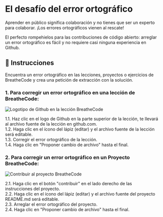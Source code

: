 # El desafío del error ortográfico

Aprender en público significa colaboración y no tienes que ser un experto para colaborar. ¡Los errores ortográficos vienen al rescate!

El perfecto rompehielos para las contribuciones de código abierto: arreglar un error ortográfico es fácil y no requiere casi ninguna experiencia en Github.

## 📝 Instrucciones

Encuentra un error ortográfico en las lecciones, proyectos o ejercicios de BreatheCode y crea una petición de extracción con la solución.

### 1. Para corregir un error ortográfico en una lección de BreatheCode:  

![Logotipo de Github en la lección BreatheCode](https://github.com/breatheco-de/the-misspell-chalenge/blob/master/github-logo.png?raw=true)

1.1. Haz clic en el logo de Github en la parte superior de la lección, te llevará al archivo fuente de la lección en github.com.  
1.2. Haga clic en el ícono del lápiz (editar) y el archivo fuente de la lección será editable.  
1.3. Corregir el error ortográfico de la lección.  
1.4. Haga clic en "Proponer cambio de archivo" hasta el final.  


### 2. Para corregir un error ortográfico en un Proyecto BreatheCode:

![Contribuir al proyecto BreatheCode](https://github.com/breatheco-de/the-misspell-chalenge/blob/master/47f0f5df-32df-4367-ad5f-0b838fe6dcb9.png?raw=true)

2.1. Haga clic en el botón "contribuir" en el lado derecho de las instrucciones del proyecto.  
2.2. Haga clic en el ícono del lápiz (editar) y el archivo fuente del proyecto README.md será editable.  
2.3. Arreglar el error ortográfico del proyecto.  
2.4. Haga clic en "Proponer cambio de archivo" hasta el final. 
